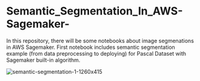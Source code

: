 # Semantic_Segmentation_In_AWS-Sagemaker-

In this repository, there will be some notebooks about image segmenations in AWS Sagemaker. First notebook includes semantic segmentation example (from data preprocessing to deploying) for Pascal Dataset with Sagemaker built-in algorithm. 




![semantic-segmentation-1-1260x415](https://user-images.githubusercontent.com/43319575/118511227-9b2ea680-b729-11eb-926f-1659172be44d.jpg)
